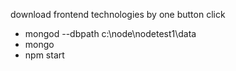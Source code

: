 download frontend technologies by one button click

- mongod --dbpath c:\node\nodetest1\data
- mongo
- npm start
